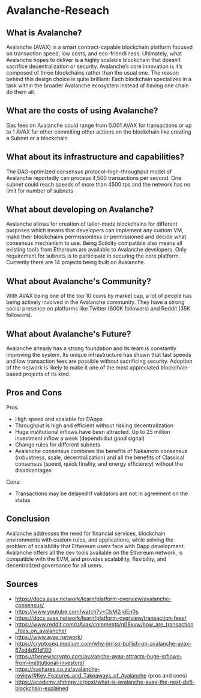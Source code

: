 # Avalanche-Reseach

## What is Avalanche?

Avalanche (AVAX) is a smart contract-capable blockchain platform focused on transaction speed, low costs, and eco-friendliness. Ultimately, what Avalanche hopes to deliver is a highly scalable blockchain that doesn’t sacrifice decentralization or security. Avalanche’s core innovation is it’s composed of three blockchains rather than the usual one. The reason behind this design choice is quite brilliant: Each blockchain specializes in a task within the broader Avalanche ecosystem instead of having one chain do them all. 

## What are the costs of using Avalanche?

Gas fees on Avalanche could range from 0.001 AVAX for transactions or up to 1 AVAX for other commiting other actions on the blockchain like creating a Subnet or a blockchain

## What about its infrastructure and capabilities?

The DAG-optimized consensus protocol–high-throughput model of Avalanche reportedly can process 4,500 transactions per second. One subnet could reach speeds of more than 4500 tps and the network has no limit for number of subnets  

## What about developing on Avalanche?

Avalanche allows for creation of tailor-made blockchains for different purposes which means that developers can implement any custom VM, make their blockchains permissionless or permissioned and decide what consensus mechanism to use. Being Solidity compatible also means all existing tools from Ethereum are available to Avalanche developers. Only requirement for subnets is to participate in securing the core platform. Currently there are 14 projects being built on Avalanche.

## What about Avalanche's Community?

With AVAX being one of the top 10 coins by market cap, a lot of people has being actively involved in the Avalanche community. They have a strong social presence on platforms like Twitter (600K followers) and Reddit (35K followers).


## What about Avalanche's Future?

Avalanche already has a strong foundation and its team is constantly improving the system. Its unique infrastructure has shown that fast speeds and low transaction fees are possible without sacrificing security. Adoption of the network is likely to make it one of the most appreciated blockchain-based projects of its kind.

## Pros and Cons

Pros:

- High speed and scalable for DApps
- Throughput is high and efficient without risking decentralization
- Huge institutional inflows have been attracted. Up to 25 million investment inflow a week (depends  but good signal) 
- Change rules for different subnets
- Avalanche consensus combines the benefits of Nakamoto consensus (robustness, scale, decentralization) and all the benefits of Classical consensus (speed, quick finality, and energy efficiency) without the disadvantages

Cons:
- Transactions may be delayed if validators are not in agreement on the status


## Conclusion

Avalanche addresses the need for financial services, blockchain environments with custom rules, and applications, while solving the problem of scalability that Ethereum users face with Dapp development. Avalanche offers all the dev tools available on the Ethereum network, is compatible with the EVM, and provides scalability, flexibility, and decentralized governance for all users.

## Sources

- https://docs.avax.network/learn/platform-overview/avalanche-consensus/
- https://www.youtube.com/watch?v=CbM2jidEn0s
- https://docs.avax.network/learn/platform-overview/transaction-fees/
- https://www.reddit.com/r/Avax/comments/q08xvw/how_are_transaction_fees_on_avalanche/
- https://www.avax.network/
- https://cryptoseq.medium.com/why-im-so-bullish-on-avalanche-avax-67ed4d91d100
- https://thenewscrypto.com/avalanche-avax-attracts-huge-inflows-from-institutional-investors/
- https://sashares.co.za/avalanche-review/#Key_Features_and_Takeaways_of_Avalanche (pros and cons)
- https://academy.shrimpy.io/post/what-is-avalanche-avax-the-next-defi-blockchain-explained
